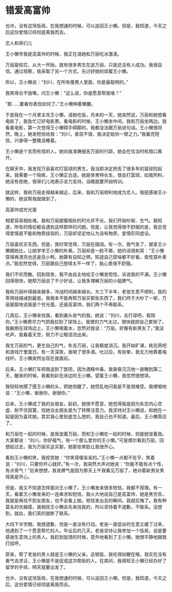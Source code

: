 # 错爱高富帅

也许，没有这场饭局，在我想通的时候，可以追回王小懒。但是，我知道，今天之后这份爱情已经彻底离我而去。

恋人和哥们儿

王小懒夸我是高富帅的时候，我正在请她和万丽吃冰激凌。

万丽是校花，从大一开始，就有很多男生在追万丽，只是还没有人成功。我很自信。通过观察，我采取了另一个方式，先讨好她的闺蜜王小懒。

所以，王小懒说：“刘川，在所有傻男人里面，你是最聪明的。”

我笑得合不拢嘴，问王小懒：“这么说，你是愿意帮我咯？”

“那……要看你表现如何了。”王小懒伸着懒腰。

于是我在一个月里主攻王小懒，请她吃饭。月末的一天，她突然说，万丽和她想看电影了，我急忙订好电影票。看电影的时候，王小懒坐中间，我和万丽坐两边。我看着电影，第一次觉得王小懒碍手碍脚的，我都没法跟万丽说句话。王小懒很坦然，晚上，她发短信给我：“刘川，表现不错，我决定助你一臂之力。”我看完短信，兴奋得一整晚没睡着。

王小懒是个言而有信的人。她向我准确报告万丽的行踪，她会在恰当时机借口离开。

在聊天中，我发现万丽喜欢打篮球的男生。我当即决定把丢了很多年的篮球捡起来。我需要一个陪练，王小懒正合适。她是体育特长生，很会打篮球，如我所料，她没有拒绝，很哥们儿地表示全力支持，当晚就要开始特训。

就这样，我和万丽走得越来越近，后来，我和万丽顺利地成为恋人。我挺感谢王小懒的，她说帮我就做到了。

高富帅成穷光蛋

相爱容易相处难。我和万丽甜蜜相处的时光并不长，我们开始吵架、生气。我知道，所有的情侣都会遇到这样那样的问题。但是，让我觉得很不舒服的是，我总觉得爱情是不能和物质挂钩的，万丽却坚定地认为没有物质，爱情形同虚设。

万丽喜欢买东西。但是，我时常觉得，万丽在摆阔。有一次，我气急了，就拿王小懒跟她比，让她学学王小懒的朴素。万丽却是一脸不屑，她的话很刺耳：“王小懒穿得再漂亮也还是丑小鸭，她算有自知之明，知道自己穿啥都不好看，索性穿朴素点。”我忽然觉得，万丽跟自己想得太不一样了，我心里很不舒服。

我们不欢而散。回到宿舍，我不由自主地给王小懒发短信，诉说我的不满。王小懒回得很快，她帮万丽说了不少好话，让我多理解万丽的小姐脾气。

我和万丽吵得越来越多，冷战时间越来越长。大三下半年，老爸生意不顺利，我的零用钱缩减到最低，我根本不能再帮万丽买那些东西了。我们终于大吵了一架，万丽狠狠地说我是个穷光蛋，还装高富帅。我们两个不再联系。

几周后，王小懒来找我，看到垂头丧气的我，她说：“刘川，去打球吧，我陪你。”王小懒费尽力气把我拉到了球场上。我使的力气太过，很快就把自己累倒了。我躺倒在球场边上，王小懒喝着水，忽然对我说：“万丽，好像有新男友了。”我没吭声，我看着天空，努力不让眼泪流出来。

我生万丽的气，更生自己的气，失去万丽，让我极度消沉。我开始旷课，耗在网吧和游戏厅里度日。有一天深夜，我喝了很多酒。吐过后，有些晕，我无力地靠着电线杆。王小懒突然出现在我面前。

后来，王小懒打车把我送到了医院，因为酒精中毒，我昏昏沉沉地一直睡到第二天，醒来的时候，我看到趴在床边的王小懒。望着王小懒，我忽然很想哭。

我轻轻地摸了摸王小懒的头，把她惊醒了，她慌乱地问我是不是很难受。我哽咽地说：“王小懒，谢谢你，谢谢你。”

后来，王小懒成了我的女朋友。起初，她很不愿意，她觉得我是因为失恋内心空虚、耐不住寂寞，找她当女朋友是为了转移注意力。我坚持对王小懒说，和她在一起是因为喜欢她。其实我心里到底怎么想的，我自己也不知道。最后，王小懒答应了。

和万丽在一起的时候，是我宠着万丽，而和王小懒在一起的时候，则是她宠着我。大家都说：“刘川，你好福气，有一个那么爱你的王小懒。”可是偶尔看到万丽，回想起过去，我为万丽买这买那，她那张笑脸让我很开心。

看到王小懒的笑，我挖苦她：“你笑得傻呆呆的。”王小懒一点都不在乎，笑着说：“刘川，只要你开心就好。”有一次，我突然大声对她说：“你能不能有点个性，有点骨气！”后来想想，我发脾气是因为那天上午我看见万丽了，她对着新男友笑得真是开心。

但是，我又不知道怎样面对王小懒了。王小懒发来很多短信，我都不搭理。有一天，看着王小懒发来的一连串求和短信，我火大地说自己是高富帅，她是黑穷丑，我就是再找不到女朋友，也不会看上她。短信发出去的瞬间，我就后悔了。我有种莫名的优越感，我相信王小懒会先来找我的，所以坚持着不道歉，不联系。没想到，就此，我们真的就断了联系。

大四下半学期，我想道歉，但是一直没有行动。老爸一直低谷的生意又缓了过来，他遇到了一个愿意帮忙的人。毕业后的几天，老爸坚持让我参加一个饭局，说是要感谢生意场上的贵人。我赶到饭馆的时候，意外地看到了王小懒。她很平静地跟我打招呼。

原来，帮了老爸的贵人就是王小懒的父亲。这顿饭，我吃得如鲠在喉。我实在没有勇气去求证，王小懒是不是促成这次帮助的人。在席间，我得知王小懒已经办好了留学的手续，明天就要出发了。

也许，没有这场饭局，在我想通的时候，可以追回王小懒。但是，我知道，今天之后，这份爱情已经彻底离我而去。